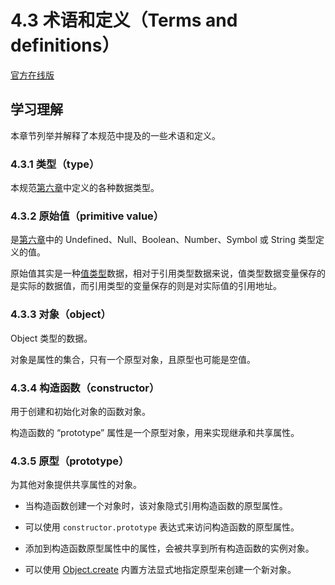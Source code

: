 # 4.3 术语和定义（Terms and definitions）

[官方在线版](https://262.ecma-international.org/6.0/#sec-terms-and-definitions)

## 学习理解

本章节列举并解释了本规范中提及的一些术语和定义。

### 4.3.1 类型（type）

本规范[第六章](https://262.ecma-international.org/6.0/#sec-ecmascript-data-types-and-values)中定义的各种数据类型。

### 4.3.2 原始值（primitive value）

是[第六章](https://262.ecma-international.org/6.0/#sec-ecmascript-data-types-and-values)中的 Undefined、Null、Boolean、Number、Symbol 或 String 类型定义的值。

原始值其实是一种[值类型](../../../../术语表/值类型与引用类型.md)数据，相对于引用类型数据来说，值类型数据变量保存的是实际的数据值，而引用类型的变量保存的则是对实际值的引用地址。

### 4.3.3 对象（object）

Object 类型的数据。

对象是属性的集合，只有一个原型对象，且原型也可能是空值。

### 4.3.4 构造函数（constructor）

用于创建和初始化对象的函数对象。

构造函数的 “prototype” 属性是一个原型对象，用来实现继承和共享属性。

### 4.3.5 原型（prototype）

为其他对象提供共享属性的对象。

- 当构造函数创建一个对象时，该对象隐式引用构造函数的原型属性。

- 可以使用 `constructor.prototype` 表达式来访问构造函数的原型属性。

- 添加到构造函数原型属性中的属性，会被共享到所有构造函数的实例对象。

- 可以使用 [Object.create](https://262.ecma-international.org/6.0/#sec-object.create) 内置方法显式地指定原型来创建一个新对象。
